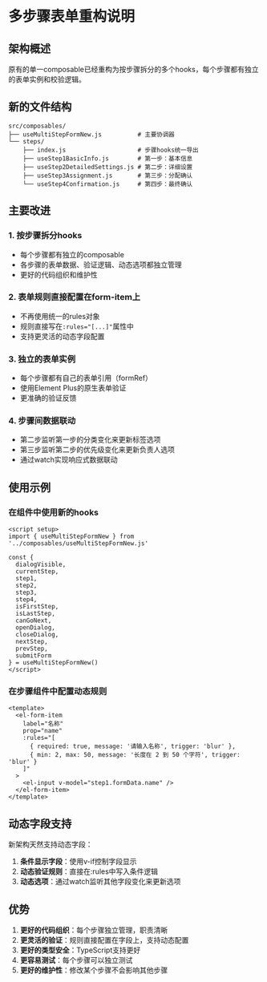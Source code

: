 # 多步骤表单重构说明

## 架构概述

原有的单一composable已经重构为按步骤拆分的多个hooks，每个步骤都有独立的表单实例和校验逻辑。

## 新的文件结构

```
src/composables/
├── useMultiStepFormNew.js          # 主要协调器
└── steps/
    ├── index.js                    # 步骤hooks统一导出
    ├── useStep1BasicInfo.js        # 第一步：基本信息
    ├── useStep2DetailedSettings.js # 第二步：详细设置
    ├── useStep3Assignment.js       # 第三步：分配确认
    └── useStep4Confirmation.js     # 第四步：最终确认
```

## 主要改进

### 1. 按步骤拆分hooks
- 每个步骤都有独立的composable
- 各步骤的表单数据、验证逻辑、动态选项都独立管理
- 更好的代码组织和维护性

### 2. 表单规则直接配置在form-item上
- 不再使用统一的rules对象
- 规则直接写在`:rules="[...]"`属性中
- 支持更灵活的动态字段配置

### 3. 独立的表单实例
- 每个步骤都有自己的表单引用（formRef）
- 使用Element Plus的原生表单验证
- 更准确的验证反馈

### 4. 步骤间数据联动
- 第二步监听第一步的分类变化来更新标签选项
- 第三步监听第二步的优先级变化来更新负责人选项
- 通过watch实现响应式数据联动

## 使用示例

### 在组件中使用新的hooks

```vue
<script setup>
import { useMultiStepFormNew } from '../composables/useMultiStepFormNew.js'

const {
  dialogVisible,
  currentStep,
  step1,
  step2,
  step3,
  step4,
  isFirstStep,
  isLastStep,
  canGoNext,
  openDialog,
  closeDialog,
  nextStep,
  prevStep,
  submitForm
} = useMultiStepFormNew()
</script>
```

### 在步骤组件中配置动态规则

```vue
<template>
  <el-form-item 
    label="名称" 
    prop="name"
    :rules="[
      { required: true, message: '请输入名称', trigger: 'blur' },
      { min: 2, max: 50, message: '长度在 2 到 50 个字符', trigger: 'blur' }
    ]"
  >
    <el-input v-model="step1.formData.name" />
  </el-form-item>
</template>
```

## 动态字段支持

新架构天然支持动态字段：

1. **条件显示字段**：使用v-if控制字段显示
2. **动态验证规则**：直接在:rules中写入条件逻辑
3. **动态选项**：通过watch监听其他字段变化来更新选项

## 优势

1. **更好的代码组织**：每个步骤独立管理，职责清晰
2. **更灵活的验证**：规则直接配置在字段上，支持动态配置
3. **更好的类型安全**：TypeScript支持更好
4. **更容易测试**：每个步骤可以独立测试
5. **更好的维护性**：修改某个步骤不会影响其他步骤
